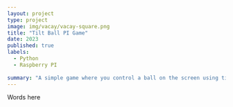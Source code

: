 ```yaml
---
layout: project
type: project
image: img/vacay/vacay-square.png
title: "Tilt Ball PI Game"
date: 2023
published: true
labels:
  - Python
  - Raspberry PI
    
summary: "A simple game where you control a ball on the screen using tilt controls on SenseHAT."
---
```


Words here
